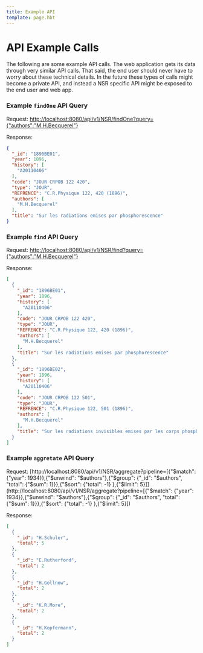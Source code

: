 ```yaml
---
title: Example API
template: page.hbt
---
```


API Example Calls
=================

The following are some example API calls.
The web application gets its data through very similar API calls.
That said, the end user should never have to worry about these technical details.
In the future these types of calls might become a private API, and instead a NSR specific
API might be exposed to the end user and web app.


### Example `findOne` API Query

Request: [http://localhost:8080/api/v1/NSR/findOne?query={"authors":"M.H.Becquerel"}](http://localhost:8080/api/v1/NSR/findOne?query={"authors":"M.H.Becquerel"})

Response:

```json
{
  "_id": "1896BE01",
  "year": 1896,
  "history": [
    "A20110406"
  ],
  "code": "JOUR CRPOB 122 420",
  "type": "JOUR",
  "REFRENCE": "C.R.Physique 122, 420 (1896)",
  "authors": [
    "M.H.Becquerel"
  ],
  "title": "Sur les radiations emises par phosphorescence"
}
```


### Example `find` API Query

Request: [http://localhost:8080/api/v1/NSR/find?query={"authors":"M.H.Becquerel"}](http://localhost:8080/api/v1/NSR/find?query={"authors":"M.H.Becquerel"})

Response:

```json
[
  {
    "_id": "1896BE01",
    "year": 1896,
    "history": [
      "A20110406"
    ],
    "code": "JOUR CRPOB 122 420",
    "type": "JOUR",
    "REFRENCE": "C.R.Physique 122, 420 (1896)",
    "authors": [
      "M.H.Becquerel"
    ],
    "title": "Sur les radiations emises par phosphorescence"
  },
  {
    "_id": "1896BE02",
    "year": 1896,
    "history": [
      "A20110406"
    ],
    "code": "JOUR CRPOB 122 501",
    "type": "JOUR",
    "REFRENCE": "C.R.Physique 122, 501 (1896)",
    "authors": [
      "M.H.Becquerel"
    ],
    "title": "Sur les radiations invisibles emises par les corps phosphorescence"
  }
]
```


### Example `aggretate` API Query

Request: [http://localhost:8080/api/v1/NSR/aggregate?pipeline=[{"$match": {"year": 1934}},{"$unwind": "$authors"},{"$group": {"_id": "$authors", "total": {"$sum": 1}}},{"$sort": {"total": -1} },{"$limit": 5}]](http://localhost:8080/api/v1/NSR/aggregate?pipeline=[{"$match": {"year": 1934}},{"$unwind": "$authors"},{"$group": {"_id": "$authors", "total": {"$sum": 1}}},{"$sort": {"total": -1} },{"$limit": 5}])

Response:

```json
[
  {
    "_id": "H.Schuler",
    "total": 5
  },
  {
    "_id": "E.Rutherford",
    "total": 2
  },
  {
    "_id": "H.Gollnow",
    "total": 2
  },
  {
    "_id": "K.R.More",
    "total": 2
  },
  {
    "_id": "H.Kopfermann",
    "total": 2
  }
]
```

